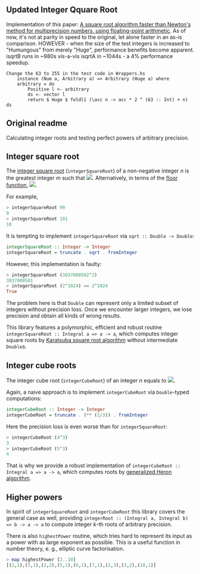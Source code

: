 <!-- # integer-roots [![Hackage](http://img.shields.io/hackage/v/integer-roots.svg)](https://hackage.haskell.org/package/integer-roots) [![Stackage LTS](http://stackage.org/package/integer-roots/badge/lts)](http://stackage.org/lts/package/integer-roots) [![Stackage Nightly](http://stackage.org/package/integer-roots/badge/nightly)](http://stackage.org/nightly/package/integer-roots) -->

## Updated Integer Qquare Root
Implementation of this paper: [A square root algorithm faster than Newton's method for multiprecision numbers, using floating-point arithmetic](https://arxiv.org/abs/2406.07751).   As of now, it's not at parity in speed to the original, let alone faster in an as-is comparison. HOWEVER - when the size of the test integers is increased to "Humungous" from merely "Huge",  performance benefits become apparent. isqrtB runs in ~980s vis-a-vis isqrtA in ~1044s - a 4% performance speedup. 
    
    Change the 63 to 255 in the test code in Wrappers.hs 
        instance (Num a, Arbitrary a) => Arbitrary (Huge a) where
        arbitrary = do
            Positive l <- arbitrary
            ds <- vector l
            return $ Huge $ foldl1 (\acc n -> acc * 2 ^ (63 :: Int) + n) ds

## Original readme
Calculating integer roots and testing perfect powers of arbitrary precision.

## Integer square root

The [integer square root](https://en.wikipedia.org/wiki/Integer_square_root)
(`integerSquareRoot`)
of a non-negative integer
_n_
is the greatest integer
_m_
such that
<img src="https://render.githubusercontent.com/render/math?math=m\le\sqrt{n}">.
Alternatively, in terms of the
[floor function](https://en.wikipedia.org/wiki/Floor_and_ceiling_functions),
<img src="https://render.githubusercontent.com/render/math?math=m = \lfloor\sqrt{n}\rfloor">.

For example,

```haskell
> integerSquareRoot 99
9
> integerSquareRoot 101
10
```

It is tempting to implement `integerSquareRoot` via `sqrt :: Double -> Double`:

```haskell
integerSquareRoot :: Integer -> Integer
integerSquareRoot = truncate . sqrt . fromInteger
```

However, this implementation is faulty:

```haskell
> integerSquareRoot (3037000502^2)
3037000501
> integerSquareRoot (2^1024) == 2^1024
True
```

The problem here is that `Double` can represent only
a limited subset of integers without precision loss.
Once we encounter larger integers, we lose precision
and obtain all kinds of wrong results.

This library features a polymorphic, efficient and robust routine
`integerSquareRoot :: Integral a => a -> a`,
which computes integer square roots by
[Karatsuba square root algorithm](https://hal.inria.fr/inria-00072854/PDF/RR-3805.pdf)
without intermediate `Double`s.

## Integer cube roots

The integer cube root
(`integerCubeRoot`)
of an integer
_n_
equals to
<img src="https://render.githubusercontent.com/render/math?math=\lfloor\sqrt[3]{n}\rfloor">.

Again, a naive approach is to implement `integerCubeRoot`
via `Double`-typed computations:

```haskell
integerCubeRoot :: Integer -> Integer
integerCubeRoot = truncate . (** (1/3)) . fromInteger
```

Here the precision loss is even worse than for `integerSquareRoot`:

```haskell
> integerCubeRoot (4^3)
3
> integerCubeRoot (5^3)
4
```

That is why we provide a robust implementation of
`integerCubeRoot :: Integral a => a -> a`,
which computes roots by
[generalized Heron algorithm](https://en.wikipedia.org/wiki/Nth_root_algorithm).

## Higher powers

In spirit of `integerSquareRoot` and `integerCubeRoot` this library
covers the general case as well, providing
`integerRoot :: (Integral a, Integral b) => b -> a -> a`
to compute integer _k_-th roots of arbitrary precision.

There is also `highestPower` routine, which tries hard to represent
its input as a power with as large exponent as possible. This is a useful function
in number theory, e. g., elliptic curve factorisation.

```haskell
> map highestPower [2..10]
[(2,1),(3,1),(2,2),(5,1),(6,1),(7,1),(2,3),(3,2),(10,1)]
```
